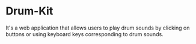 # Drum-Kit
It's a web application that allows users to play drum sounds by clicking on buttons or using keyboard keys corresponding to drum sounds.
